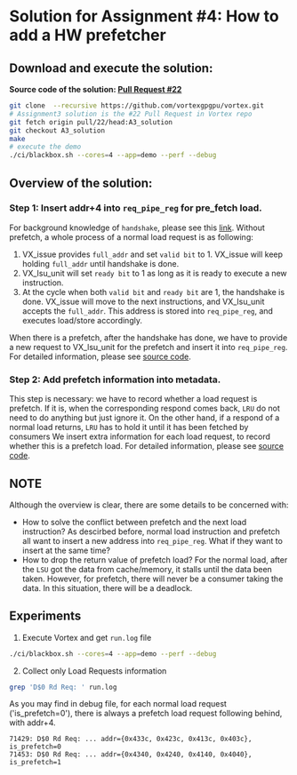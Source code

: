 # Solution for Assignment #4: How to add a HW prefetcher

## Download and execute the solution:

**Source code of the solution: [Pull Request #22](https://github.com/vortexgpgpu/vortex/pull/22)**

```bash
git clone  --recursive https://github.com/vortexgpgpu/vortex.git
# Assignment3 solution is the #22 Pull Request in Vortex repo
git fetch origin pull/22/head:A3_solution
git checkout A3_solution
make
# execute the demo
./ci/blackbox.sh --cores=4 --app=demo --perf --debug
```

## Overview of the solution:

### Step 1: Insert addr+4 into `req_pipe_reg` for pre_fetch load.

For background knowledge of `handshake`, please see this [link](http://fpgacpu.ca/fpga/handshake.html).
Without prefetch, a whole process of a normal load request is as following:

1. VX_issue provides `full_addr` and set `valid bit` to 1. VX_issue will keep holding `full_addr` until handshake is done.
2. VX_lsu_unit will set `ready bit` to 1 as long as it is ready to execute a new instruction.
3. At the cycle when both `valid bit` and `ready bit` are 1, the handshake is done. VX_issue will move to the next instructions, and VX_lsu_unit accepts the `full_addr`. This address is stored into `req_pipe_reg`, and executes load/store accordingly.

When there is a prefetch, after the handshake has done, we have to provide a new request to VX_lsu_unit for the prefetch and insert it into `req_pipe_reg`. For detailed information, please see [source code](https://github.com/vortexgpgpu/vortex/pull/22/files#diff-e7c7dffbfe7b26e92b9b1675965b8920f4acaf6c337f1a53d837738231898465R57).

### Step 2: Add prefetch information into metadata.

This step is necessary: we have to record whether a load request is prefetch. If it is, when the corresponding respond comes back, `LRU` do not need to do anything but just ignore it. On the other hand, if a respond of a normal load returns, `LRU` has to hold it until it has been fetched by consumers We insert extra information for each load request, to record whether this is a prefetch load. For detailed information, please see [source code](https://github.com/vortexgpgpu/vortex/pull/22/files#diff-e7c7dffbfe7b26e92b9b1675965b8920f4acaf6c337f1a53d837738231898465R132).

## NOTE

Although the overview is clear, there are some details to be concerned with:

- How to solve the conflict between prefetch and the next load instruction?
  As descirbed before, normal load instruction and prefetch all want to insert a new address into `req_pipe_reg`. What if they want to insert at the same time?
- How to drop the return value of prefetch load? For the normal load, after the `LSU` got the data from cache/memory, it stalls until the data been taken. However, for prefetch, there will never be a consumer taking the data. In this situation, there will be a deadlock.

## Experiments

1. Execute Vortex and get `run.log` file

```bash
./ci/blackbox.sh --cores=4 --app=demo --perf --debug
```

2. Collect only Load Requests information

```bash
grep 'D$0 Rd Req: ' run.log
```

As you may find in debug file, for each normal load request ('is_prefetch=0'), there is always a prefetch load request following behind, with addr+4.

```
71429: D$0 Rd Req: ... addr={0x433c, 0x423c, 0x413c, 0x403c}, is_prefetch=0
71453: D$0 Rd Req: ... addr={0x4340, 0x4240, 0x4140, 0x4040}, is_prefetch=1
```
